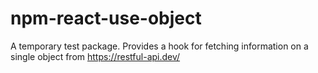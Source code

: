 # npm-react-use-object

A temporary test package. Provides a hook for fetching information on a single object from https://restful-api.dev/
